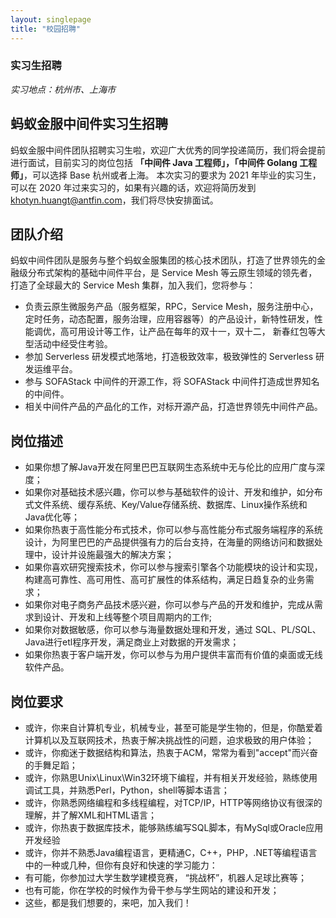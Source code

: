 ```yaml
---
layout: singlepage
title: "校园招聘"
---
```


### 实习生招聘

*实习地点：杭州市、上海市*

## 蚂蚁金服中间件实习生招聘
蚂蚁金服中间件团队招聘实习生啦，欢迎广大优秀的同学投递简历，我们将会提前进行面试，目前实习的岗位包括 **「中间件 Java 工程师」，「中间件 Golang 工程师」**，可以选择 Base 杭州或者上海。
本次实习的要求为 2021 年毕业的实习生，可以在 2020 年过来实习的，如果有兴趣的话，欢迎将简历发到 khotyn.huangt@antfin.com，我们将尽快安排面试。

## 团队介绍

蚂蚁中间件团队是服务与整个蚂蚁金服集团的核心技术团队，打造了世界领先的金融级分布式架构的基础中间件平台，是 Service Mesh 等云原生领域的领先者，打造了全球最大的 Service Mesh 集群，加入我们，您将参与：

- 负责云原生微服务产品（服务框架，RPC，Service Mesh，服务注册中心，定时任务，动态配置，服务治理，应用容器等）的产品设计，新特性研发，性能调优，高可用设计等工作，让产品在每年的双十一，双十二， 新春红包等大型活动中经受住考验。
- 参加 Serverless 研发模式地落地，打造极致效率，极致弹性的 Serverless 研发运维平台。
- 参与 SOFAStack 中间件的开源工作，将 SOFAStack 中间件打造成世界知名的中间件。
- 相关中间件产品的产品化的工作，对标开源产品，打造世界领先中间件产品。

## 岗位描述

- 如果你想了解Java开发在阿里巴巴互联网生态系统中无与伦比的应用广度与深度；
- 如果你对基础技术感兴趣，你可以参与基础软件的设计、开发和维护，如分布式文件系统、缓存系统、Key/Value存储系统、数据库、Linux操作系统和Java优化等；
- 如果你热衷于高性能分布式技术，你可以参与高性能分布式服务端程序的系统设计，为阿里巴巴的产品提供强有力的后台支持，在海量的网络访问和数据处理中，设计并设施最强大的解决方案；
- 如果你喜欢研究搜索技术，你可以参与搜索引擎各个功能模块的设计和实现，构建高可靠性、高可用性、高可扩展性的体系结构，满足日趋复杂的业务需求；
- 如果你对电子商务产品技术感兴避，你可以参与产品的开发和维护，完成从需求到设计、开发和上线等整个项目周期内的工作;
- 如果你对数据敏感，你可以参与海量数据处理和开发，通过 SQL、PL/SQL、Java进行etl程序开发，满足商业上对数据的开发需求；
- 如果你热衷于客户端开发，你可以参与为用户提供丰富而有价值的桌面或无线软件产品。

## 岗位要求

- 或许，你来自计算机专业，机械专业，甚至可能是学生物的，但是，你酷爱着计算机以及互联网技术，热衷于解决挑战性的问题，迫求极致的用户体验；
- 或许，你痴迷于数据结构和算法，热衷于ACM，常常为看到"accept"而兴奋的手舞足蹈；
- 或许，你熟思Unix\Linux\Win32环境下编程，并有相关开发经验，熟练使用调试工具，并熟悉Perl，Python，shell等脚本语言；
- 或许，你熟悉网络编程和多线程编程，对TCP/IP，HTTP等网络协议有很深的理解，并了解XML和HTML语言；
- 或许，你热衷于数据库技术，能够熟练编写SQL脚本，有MySql或Oracle应用开发经验
- 或许，你并不熟悉Java编程语言，更精通C，C++，PHP，.NET等编程语言中的一种或几种，但你有良好和快速的学习能力：
- 有可能，你参加过大学生数学建模竞赛， “挑战杯”，机器人足球比赛等；
- 也有可能，你在学校的时候作为骨干参与学生网站的建设和开发；
- 这些，都是我们想要的，来吧，加入我们！
